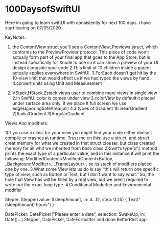 # 100DaysofSwiftUI
Here im going to learn swiftUI with consistently for next 100 days. i have start learing on 07/05/2020

KeyNotes:
1. the ContentView struct you’ll see a ContentView_Previews struct, which conforms to the PreviewProvider protocol. This piece of code won’t actually form part of your final app that goes to the App Store, but is instead specifically for Xcode to use so it can show a preview of your UI design alongside your code
2.This limit of 10 children inside a parent actually applies everywhere in SwiftUI.
3.ForEach doesn’t get hit by the 10-view limit that would affect us if we had typed the views by hand.
4.convert units using Unit and Measurement 


1. VStack,HStack,Zstack views user to combine more views in single view
2.in SwiftUi color is comes under view
3.colorView by default it placed under sarface area only. if we place it full screen we use edgesIgnoringSafeArea(.all)
4.3 types of Gradient 1)LinearGradient 2)RadialGradient 3)AngularGradient

Views And modifiers:

1)If you use a class for your view you might find your code either doesn’t compile or crashes at runtime. Trust me on this: use a struct. and struct creat memory for what we created in that struct clouser. but class created memory for all whit we inherited from base class
2)Swift’s type(of:) method prints the exact type of a particular value, and in this instance it will print the following: ModifiedContent<ModifiedContent<Button<Text>, _BackgroundModifier<Color>>, _FrameLayout> , so its stack of modifiers placed one by one.
3.What some View lets us do is say “this will return one specific type of view, such as Button or Text, but I don’t want to say what.” So, the hole that View has will be filled by a real view, but we aren’t required to write out the exact long type.
4.Conditional Modeifier and Environmental modifier 
  
 Steper:
Stepper(value: $sleepAmount, in: 4...12, step: 0.25) {
    Text("\(sleepAmount) hours")
}

DatePicker:
DatePicker("Please enter a date", selection: $wakeUp, in: Date()...)
Stepper, DatePicker, DateFormatter and done BetterRest app

